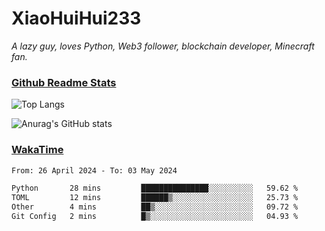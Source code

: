 # XiaoHuiHui233

*A lazy guy, loves Python, Web3 follower, blockchain developer, Minecraft fan.*

### [Github Readme Stats](https://github.com/anuraghazra/github-readme-stats)

![Top Langs](https://github-readme-stats.vercel.app/api/top-langs/?username=XiaoHuiHui233&layout=compact&theme=github_dark)

![Anurag's GitHub stats](https://github-readme-stats.vercel.app/api?username=XiaoHuiHui233&show_icons=true&theme=github_dark)

### [WakaTime](https://wakatime.com)

<!--START_SECTION:waka-->

```txt
From: 26 April 2024 - To: 03 May 2024

Python       28 mins         ███████████████░░░░░░░░░░   59.62 %
TOML         12 mins         ██████▒░░░░░░░░░░░░░░░░░░   25.73 %
Other        4 mins          ██▒░░░░░░░░░░░░░░░░░░░░░░   09.72 %
Git Config   2 mins          █▒░░░░░░░░░░░░░░░░░░░░░░░   04.93 %
```

<!--END_SECTION:waka-->
